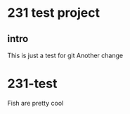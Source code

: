 # 231 test project
## intro
This is just a test for git
Another change
# 231-test
Fish are pretty cool